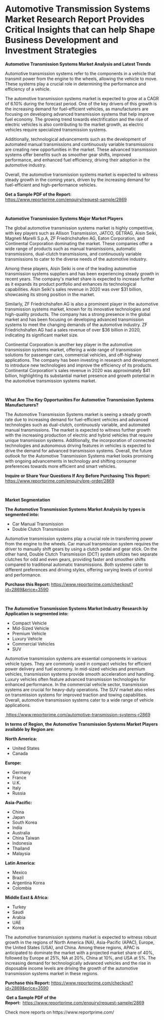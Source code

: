 <p><h1>Automotive Transmission Systems Market Research Report Provides Critical Insights that can help Shape Business Development and Investment Strategies</h1></p><p><strong>Automotive Transmission Systems Market Analysis and Latest Trends</strong></p>
<p><p>Automotive transmission systems refer to the components in a vehicle that transmit power from the engine to the wheels, allowing the vehicle to move. These systems play a crucial role in determining the performance and efficiency of a vehicle.</p><p>The automotive transmission systems market is expected to grow at a CAGR of 6.10% during the forecast period. One of the key drivers of this growth is the increasing demand for fuel-efficient vehicles, as manufacturers are focusing on developing advanced transmission systems that help improve fuel economy. The growing trend towards electrification and the rise of electric vehicles is also contributing to the market growth, as electric vehicles require specialized transmission systems.</p><p>Additionally, technological advancements such as the development of automated manual transmissions and continuously variable transmissions are creating new opportunities in the market. These advanced transmission systems offer benefits such as smoother gear shifts, improved performance, and enhanced fuel efficiency, driving their adoption in the automotive industry.</p><p>Overall, the automotive transmission systems market is expected to witness steady growth in the coming years, driven by the increasing demand for fuel-efficient and high-performance vehicles.</p></p>
<p><strong>Get a Sample PDF of the Report:&nbsp;</strong> <a href="https://www.reportprime.com/enquiry/request-sample/2869">https://www.reportprime.com/enquiry/request-sample/2869</a></p>
<p>&nbsp;</p>
<p><strong>Automotive Transmission Systems Major Market Players</strong></p>
<p><p>The global automotive transmission systems market is highly competitive, with key players such as Allison Transmission, JATCO, GETRAG, Aisin Seiki, Magneti Marelli S.p.A, ZF Friedrichshafen AG, Eaton Corporation, and Continental Corporation dominating the market. These companies offer a wide range of products such as manual transmissions, automatic transmissions, dual-clutch transmissions, and continuously variable transmissions to cater to the diverse needs of the automotive industry.</p><p>Among these players, Aisin Seiki is one of the leading automotive transmission systems suppliers and has been experiencing steady growth in recent years. The company's market share is expected to increase further as it expands its product portfolio and enhances its technological capabilities. Aisin Seiki's sales revenue in 2020 was over $31 billion, showcasing its strong position in the market.</p><p>Similarly, ZF Friedrichshafen AG is also a prominent player in the automotive transmission systems market, known for its innovative technologies and high-quality products. The company has a strong presence in the global market and has been focusing on developing advanced transmission systems to meet the changing demands of the automotive industry. ZF Friedrichshafen AG had a sales revenue of over $36 billion in 2020, indicating its significant market size.</p><p>Continental Corporation is another key player in the automotive transmission systems market, offering a wide range of transmission solutions for passenger cars, commercial vehicles, and off-highway applications. The company has been investing in research and development to introduce new technologies and improve the efficiency of its products. Continental Corporation's sales revenue in 2020 was approximately $41 billion, highlighting its substantial market presence and growth potential in the automotive transmission systems market.</p></p>
<p>&nbsp;</p>
<p><strong>What Are The Key Opportunities For Automotive Transmission Systems Manufacturers?</strong></p>
<p><p>The Automotive Transmission Systems market is seeing a steady growth rate due to increasing demand for fuel-efficient vehicles and advanced technologies such as dual-clutch, continuously variable, and automated manual transmissions. The market is expected to witness further growth with the increasing production of electric and hybrid vehicles that require unique transmission systems. Additionally, the incorporation of connected technologies and autonomous driving features in vehicles is expected to drive the demand for advanced transmission systems. Overall, the future outlook for the Automotive Transmission Systems market looks promising with ongoing advancements in technology and shifting consumer preferences towards more efficient and smart vehicles.</p></p>
<p><strong>Inquire or Share Your Questions If Any Before Purchasing This Report:</strong> <a href="https://www.reportprime.com/enquiry/pre-order/2869">https://www.reportprime.com/enquiry/pre-order/2869</a></p>
<p>&nbsp;</p>
<p><strong>Market Segmentation</strong></p>
<p><strong>The Automotive Transmission Systems Market Analysis by types is segmented into:</strong></p>
<p><ul><li>Car Manual Transmission</li><li>Double Clutch Transmission</li></ul></p>
<p><p>Automotive transmission systems play a crucial role in transferring power from the engine to the wheels. Car manual transmission system requires the driver to manually shift gears by using a clutch pedal and gear stick. On the other hand, Double Clutch Transmission (DCT) system utilizes two separate clutches for odd and even gears, providing faster and smoother shifts compared to traditional automatic transmissions. Both systems cater to different preferences and driving styles, offering varying levels of control and performance.</p></p>
<p><strong>Purchase this Report:&nbsp;</strong><a href="https://www.reportprime.com/checkout?id=2869&price=3590">https://www.reportprime.com/checkout?id=2869&price=3590</a></p>
<p>&nbsp;</p>
<p><strong>The Automotive Transmission Systems Market Industry Research by Application is segmented into:</strong></p>
<p><ul><li>Compact Vehicle</li><li>Mid-Sized Vehicle</li><li>Premium Vehicle</li><li>Luxury Vehicle</li><li>Commercial Vehicles</li><li>SUV</li></ul></p>
<p><p>Automotive transmission systems are essential components in various vehicle types. They are commonly used in compact vehicles for efficient power delivery and fuel economy. In mid-sized vehicles and premium vehicles, transmission systems provide smooth acceleration and handling. Luxury vehicles often feature advanced transmission technologies for enhanced performance. In the commercial vehicle sector, transmission systems are crucial for heavy-duty operations. The SUV market also relies on transmission systems for improved traction and towing capabilities. Overall, automotive transmission systems cater to a wide range of vehicle applications.</p></p>
<p><a href="https://www.reportprime.com/automotive-transmission-systems-r2869">&nbsp;https://www.reportprime.com/automotive-transmission-systems-r2869</a></p>
<p><strong>In terms of Region, the Automotive Transmission Systems Market Players available by Region are:</strong></p>
<p>
    <p> <strong> North America: </strong>
        <ul>
            <li>United States</li>
            <li>Canada</li>
        </ul>
        </p> 
    <p> <strong> Europe: </strong>
        <ul>
            <li>Germany</li>
            <li>France</li>
            <li>U.K.</li>
            <li>Italy</li>
            <li>Russia</li>
        </ul>
        </p> 
    <p> <strong> Asia-Pacific: </strong>
        <ul>
            <li>China</li>
            <li>Japan</li>
            <li>South Korea</li>
            <li>India</li>
            <li>Australia</li>
            <li>China Taiwan</li>
            <li>Indonesia</li>
            <li>Thailand</li>
            <li>Malaysia</li>
        </ul>
        </p> 
    <p> <strong> Latin America: </strong>
        <ul>
            <li>Mexico</li>
            <li>Brazil</li>
            <li>Argentina Korea</li>
            <li>Colombia</li>
        </ul>
        </p> 
    <p> <strong> Middle East & Africa: </strong>
        <ul>
            <li>Turkey</li>
            <li>Saudi</li>
            <li>Arabia</li>
            <li>UAE</li>
            <li>Korea</li>
        </ul>
    </p>
    </p>
<p><p>The automotive transmission systems market is expected to witness robust growth in the regions of North America (NA), Asia-Pacific (APAC), Europe, the United States (USA), and China. Among these regions, APAC is anticipated to dominate the market with a projected market share of 40%, followed by Europe at 25%, NA at 20%, China at 10%, and USA at 5%. The increasing demand for technologically advanced vehicles and the rise in disposable income levels are driving the growth of the automotive transmission systems market in these regions.</p></p>
<p><strong>Purchase this Report: </strong><a href="https://www.reportprime.com/checkout?id=2869&price=3590">https://www.reportprime.com/checkout?id=2869&price=3590</a></p>
<p>&nbsp;<strong>Get a Sample PDF of the Report:&nbsp;&nbsp;</strong><a href="https://www.reportprime.com/enquiry/request-sample/2869">https://www.reportprime.com/enquiry/request-sample/2869</a></p>
<p><strong></strong></p>
<p>Check more reports on https://www.reportprime.com/</p>